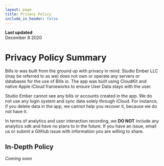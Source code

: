 ```yaml
---
layout: page
title: Privacy Policy
include_in_header: false
---
```


**Last updated**  
December 8 2020

# Privacy Policy Summary

Bills io was built from the ground up with privacy in mind. Studio Ember LLC (may be referred to as we) does not own or operate any servers or databases for the use of Bills io. The app was built using CloudKit and native Apple iCloud frameworks to ensure User Data stays with the user. 

Studio Ember cannot see any bills or accounts created in the app. We do not use any login system and sync data solely through iCloud. For instance, if you delete data in the app, we cannot help you recover it, because we do not have it.

In terms of analytics and user interaction recording, we **DO NOT** include any analytics sdk and have no plans to in the future. If you have an issue, email us or submit a GitHub issue with information you are willing to share.

## In-Depth Policy

*Coming soon*